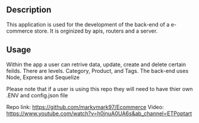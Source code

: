 ## Description

This application is used for the development of the back-end of a e-commerce store. It is orginized by apis, routers and a server.  


## Usage
Within the app a user can retrive data, update, create and delete certain feilds. There are levels. Category, Product, and Tags. The back-end uses Node, Express and Sequelize 

Please note that if a user is using this repo they will need to have thier own .ENV and config.json file

Repo link: https://github.com/markymark97/Ecommerce
Video: https://www.youtube.com/watch?v=h0jnuA0UA6s&ab_channel=ETPoptart

